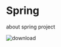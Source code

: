 # Spring
about spring project

![download](https://user-images.githubusercontent.com/48675920/67766947-d1d69a80-fa79-11e9-9e29-44def8065b91.jpg)
